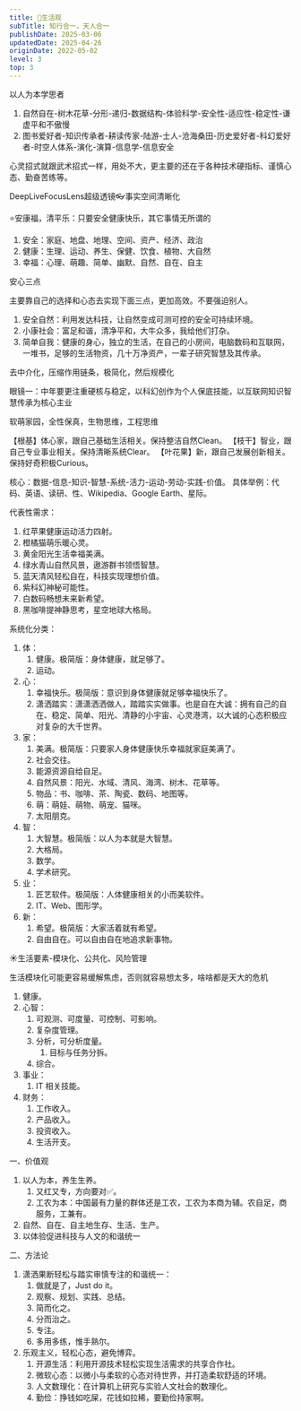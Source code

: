 ```yaml
---
title: 🌼生活观
subTitle: 知行合一，天人合一
publishDate: 2025-03-06
updatedDate: 2025-04-26
originDate: 2022-05-02
level: 3
top: 3
---
```


以人为本学思者
1. 自然自在-树木花草-分形-递归-数据结构-体验科学-安全性-适应性-稳定性-谦虚平和不傲慢
2. 图书爱好者-知识传承者-耕读传家-陆游-士人-沧海桑田-历史爱好者-科幻爱好者-时空人体系-演化-演算-信息学-信息安全



心灵招式就跟武术招式一样，用处不大，更主要的还在于各种技术硬指标、谨慎心态、勤奋苦练等。

DeepLiveFocusLens超级透镜👓事实空间清晰化

⭐️安康福，清平乐：只要安全健康快乐，其它事情无所谓的

1. 安全：家庭、地盘、地理、空间、资产、经济、政治
2. 健康：生理、运动、养生、保健、饮食、植物、大自然
3. 幸福：心理、萌趣、简单、幽默、自然、自在、自主

安心三点

主要靠自己的选择和心态去实现下面三点，更加高效。不要强迫别人。

1. 安全自然：利用发达科技，让自然变成可测可控的安全可持续环境。
2. 小康社会：富足和谐，清净平和，大牛众多，我给他们打杂。
3. 简单自我：健康的身心，独立的生活，在自己的小房间，电脑数码和互联网，一堆书，足够的生活物资，几十万净资产，一辈子研究智慧及其传承。



去中介化，压缩作用链条，极简化，然后规模化




眼镜一：中年要更注重硬核与稳定，以科幻创作为个人保底技能，以互联网知识智慧传承为核心主业

软萌家园，全性保真，生物思维，工程思维


【根基】体心家，跟自己基础生活相关。保持整洁自然Clean。
【枝干】智业，跟自己专业事业相关。保持清晰系统Clear。
【叶花果】新，跟自己发展创新相关。保持好奇积极Curious。

核心：数据-信息-知识-智慧-系统-活力-运动-劳动-实践-价值。
具体举例：代码、英语、读研、性、Wikipedia、Google Earth、星际。

代表性需求：
1. 红苹果健康运动活力四射。
2. 橙橘猫萌乐暖心灵。
3. 黄金阳光生活幸福美满。
4. 绿水青山自然风景，遨游群书领悟智慧。
5. 蓝天清风轻松自在，科技实现理想价值。
6. 紫科幻神秘可能性。
7. 白数码畅想未来新希望。
8. 黑咖啡提神静思考，星空地球大格局。

系统化分类：
1. 体：
    1. 健康。极简版：身体健康，就足够了。
    2. 运动。
2. 心：
    1. 幸福快乐。极简版：意识到身体健康就足够幸福快乐了。
    2. 潇洒踏实：潇潇洒洒做人，踏踏实实做事。也是自在大诚：拥有自己的自在、稳定、简单、阳光、清静的小宇宙、心灵港湾，以大诚的心态积极应对复杂的大千世界。
3. 家：
    1. 美满。极简版：只要家人身体健康快乐幸福就家庭美满了。
    2. 社会交往。
    3. 能源资源自给自足。
    4. 自然风景：阳光、水域、清风、海湾、树木、花草等。
    5. 物品：书、咖啡、茶、陶瓷、数码、地图等。
    6. 萌：萌娃、萌物、萌宠、猫咪。
    7. 太阳朋克。
4. 智：
    1. 大智慧。极简版：以人为本就是大智慧。
    2. 大格局。
    3. 数学。
    4. 学术研究。
5. 业：
    1. 匠艺软件。极简版：人体健康相关的小而美软件。
    2. IT、Web、图形学。
6. 新：
    1. 希望。极简版：大家活着就有希望。
    2. 自由自在。可以自由自在地追求新事物。




☀️生活要素-模块化、公共化、风险管理

生活模块化可能更容易缓解焦虑，否则就容易想太多，啥啥都是天大的危机

1. 健康。
2. 心智：
    1. 可观测、可度量、可控制、可影响。
    2. 复杂度管理。
    3. 分析，可分析度量。
        1. 目标与任务分拆。
    4. 综合。
3. 事业：
    1. IT 相关技能。
4. 财务：
    1. 工作收入。
    2. 产品收入。
    3. 投资收入。
    4. 生活开支。


一、价值观

1. 以人为本，养生生养。
    1. 又红又专，方向要对✅。
    2. 工农为本：中国最有力量的群体还是工农，工农为本商为辅。农自足，商服务，工兼有。
2. 自然、自在、自主地生存、生活、生产。
3. 以体验促进科技与人文的和谐统一

二、方法论

1. 潇洒果断轻松与踏实审慎专注的和谐统一：
    1. 做就是了，Just do it。
    2. 观察、规划、实践、总结。
    3. 简而化之。
    4. 分而治之。
    5. 专注。
    6. 多用多练，惟手熟尔。
2. 乐观主义，轻松心态，避免博弈。
    1. 开源生活：利用开源技术轻松实现生活需求的共享合作社。
    2. 微软心态：以微小与柔软的心态对待世界，并打造柔软舒适的环境。
    3. 人文数理化：在计算机上研究与实验人文社会的数理化。
    4. 勤俭：挣钱如吃屎，花钱如拉稀，要勤俭持家啊。
